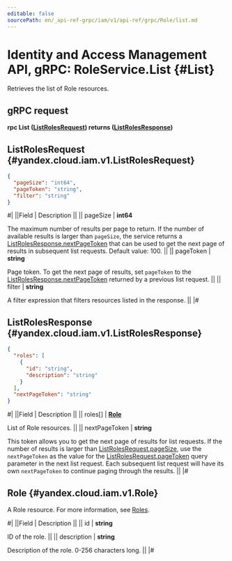 ```yaml
---
editable: false
sourcePath: en/_api-ref-grpc/iam/v1/api-ref/grpc/Role/list.md
---
```


# Identity and Access Management API, gRPC: RoleService.List {#List}

Retrieves the list of Role resources.

## gRPC request

**rpc List ([ListRolesRequest](#yandex.cloud.iam.v1.ListRolesRequest)) returns ([ListRolesResponse](#yandex.cloud.iam.v1.ListRolesResponse))**

## ListRolesRequest {#yandex.cloud.iam.v1.ListRolesRequest}

```json
{
  "pageSize": "int64",
  "pageToken": "string",
  "filter": "string"
}
```

#|
||Field | Description ||
|| pageSize | **int64**

The maximum number of results per page to return. If the number of available
results is larger than `pageSize`,
the service returns a [ListRolesResponse.nextPageToken](#yandex.cloud.iam.v1.ListRolesResponse)
that can be used to get the next page of results in subsequent list requests.
Default value: 100. ||
|| pageToken | **string**

Page token. To get the next page of results, set `pageToken`
to the [ListRolesResponse.nextPageToken](#yandex.cloud.iam.v1.ListRolesResponse)
returned by a previous list request. ||
|| filter | **string**

A filter expression that filters resources listed in the response. ||
|#

## ListRolesResponse {#yandex.cloud.iam.v1.ListRolesResponse}

```json
{
  "roles": [
    {
      "id": "string",
      "description": "string"
    }
  ],
  "nextPageToken": "string"
}
```

#|
||Field | Description ||
|| roles[] | **[Role](#yandex.cloud.iam.v1.Role)**

List of Role resources. ||
|| nextPageToken | **string**

This token allows you to get the next page of results for list requests. If the number of results
is larger than [ListRolesRequest.pageSize](#yandex.cloud.iam.v1.ListRolesRequest), use
the `nextPageToken` as the value
for the [ListRolesRequest.pageToken](#yandex.cloud.iam.v1.ListRolesRequest) query parameter
in the next list request. Each subsequent list request will have its own
`nextPageToken` to continue paging through the results. ||
|#

## Role {#yandex.cloud.iam.v1.Role}

A Role resource. For more information, see [Roles](/docs/iam/concepts/access-control/roles).

#|
||Field | Description ||
|| id | **string**

ID of the role. ||
|| description | **string**

Description of the role. 0-256 characters long. ||
|#